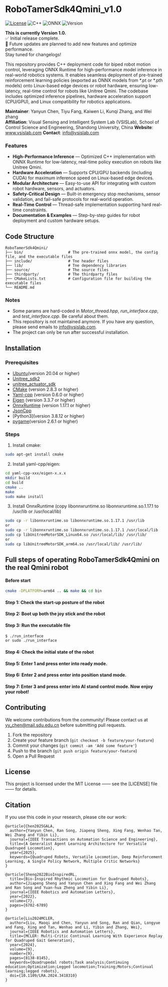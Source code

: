 # RoboTamerSdk4Qmini_v1.0
[![License](https://img.shields.io/badge/License-MIT-blue.svg)](https://opensource.org/licenses/MIT)
![C++](https://img.shields.io/badge/Code%20Language-C++-blue.svg) 
![ONNX](https://img.shields.io/badge/Framework-ONNX-orange.svg)
![Version](https://img.shields.io/badge/Version-1.0-blue.svg)  

**This is currently Version 1.0.**  
✅ Initial release complete.  
🚀 Future updates are planned to add new features and optimize performance.  
Stay tuned for changelogs!

This repository provides C++ deployment code for biped robot motion control, 
leveraging ONNX Runtime for high-performance model inference in real-world robotics systems. 
It enables seamless deployment of pre-trained reinforcement learning policies (exported 
as ONNX models from *.pt or *.pth models) onto Linux-based edge devices or robot hardware, 
ensuring low-latency, real-time control for robots like Unitree Qmini. The codebase includes 
optimized inference pipelines, hardware acceleration support (CPU/GPU), and Linux compatibility
for robotics applications.


**Maintainer**: Yanyun Chen, Tiyu Fang, Kaiwen Li, Kunqi Zhang, and Wei zhang<br>
**Affiliation**: Visual Sensing and Intelligent System Lab (VSISLab),
School of Control Science and Engineering,
Shandong University, China 
**Website**: www.vsislab.com
**Contact**: info@vsislab.com

### Features
- **High-Performance Inference** — Optimized C++ implementation with ONNX Runtime for low-latency, real-time policy execution on robots like Unitree Qmini.<br>
- **Hardware Acceleration** — Supports CPU/GPU backends (including CUDA) for maximum inference speed on Linux-based edge devices.<br>
- **Modular Architecture** — Easy-to-use API for integrating with custom robot hardware, sensors, and actuators.<br>
- **Safety-Critical Design** — Built-in emergency stop mechanisms, sensor validation, and fail-safe protocols for real-world operation.<br>
- **Real-Time Control** — Thread-safe implementation supporting hard real-time constraints.<br>
- **Documentation & Examples** — Step-by-step guides for robot deployment and custom hardware setups.<br>


## Code Structure
   ```
RoboTamerSdk4Qmini/
   ├── bin/                    # The pre-trained onnx model, the config file, and the executable files
   ├── include/                # Tne header files
   ├── lib/                    # Tne dependency libraries 
   ├── source/                 # The source files
   ├── thirdparty/             # The thirdparty files
   ├── CMakeLists.txt          # Configuration file for building the executable files
   └── README.md
   ```
### Notes
* Some params are hard-coded in _Motor_thread.hpp_, _run_interface.cpp_, and _test_interface.cpp_. Be careful about them.
* This repository is not maintained anymore. If you have any question, please send emails to info@vsislab.com.
* The project can only be run after successful installation.

## Installation
### Prerequisites
* [Ubuntu](https://cn.ubuntu.com/)(version 20.04 or higher)
* [Unitree_sdk2](https://github.com/unitreerobotics/unitree_sdk2)
* [unitree_actuator_sdk](https://github.com/unitreerobotics/unitree_actuator_sdk)
* [CMake](http://www.cmake.org) (version 2.8.3 or higher)
* [Yaml-cpp](https://github.com/jbeder/yaml-cpp) (version 0.6.0 or higher)
* [Eigen](https://gitlab.com/libeigen/eigen/-/releases) (version 3.3.7 or higher)
* [OnnxRuntime](https://onnxruntime.ai/docs/install/) (version 1.17.1 or higher)
* [JsonCpp](https://github.com/open-source-parsers/jsoncpp)
* [Python3](version 3.8.12 or higher)
* [pygame](https://pypi.org/project/pygame/)(version 2.6.1 or higher)

### Steps
1. Install cmake:

```bash
sudo apt-get install cmake
```

2. Install yaml-cpp/eigen:

```bash
cd yaml-cpp-xxx/eigen-x.x.x
mkdir build
cd build
cmake ..
make
sudo make install
```

3. Install OnnxRuntime (copy libonnxruntime.so libonnxruntime.so.1.17.1 to /usr/lib or /usr/local/lib)
```bash
sudo cp -r libonnxruntime.so libonnxruntime.so.1.17.1 /usr/lib
or
sudo cp -r libonnxruntime.so libonnxruntime.so.1.17.1 /usr/local/lib
sudo cp libUnitreeMotorSDK_Linux64.so /usr/local/lib/ /usr/lib/
or
sudo cp libUnitreeMotorSDK_arm64.so /usr/local/lib/ /usr/lib/
```


## Full steps of operating RoboTamerSdk4Qmini on the real Qmini robot
#### Before start
```bash
cmake -DPLATFORM=arm64 .. && make && cd bin
```
#### Step 1: Check the start-up posture of the robot
#### Step 2: Boot up both the joy stick and the robot
#### Step 3: Run the executable file 
```bash
$ ./run_interface
or sudo ./run_interface
```
#### Step 4: Check the initial state of the robot
#### Step 5: Enter 1 and press enter into ready mode.
#### Step 6: Enter 2 and press enter into position stand mode.
#### Step 7: Enter 3 and press enter into AI stand control mode. Now enjoy your robot!


## Contributing

We welcome contributions from the community! Please contact us at yy_chen@mail.sdu.edu.cn before submitting pull requests.

1. Fork the repository
2. Create your feature branch (`git checkout -b feature/your-feature`)
3. Commit your changes (`git commit -am 'Add some feature'`)
4. Push to the branch (`git push origin feature/your-feature`)
5. Open a Pull Request

## License

This project is licensed under the MIT License —— see the [LICENSE] file —— for details.

## Citation

If you use this code in your research, please cite our work:
```
@article{Chen2025GALA,
  author={Yanyun Chen, Ran Song, Jiapeng Sheng, Xing Fang, Wenhao Tan, Wei Zhang and Yibin Li},
  journal={IEEE Transactions on Automation Science and Engineering}, 
  title={A Generalist Agent Learning Architecture for Versatile Quadruped Locomotion}, 
  year={2025},
  keywords={Quadruped Robots, Versatile Locomotion, Deep Reinforcement Learning, A Single Policy Network, Multiple Critic Networks}
}

@article{Sheng2022BioInspiredRL,
  title={Bio-Inspired Rhythmic Locomotion for Quadruped Robots},
  author={Jiapeng Sheng and Yanyun Chen and Xing Fang and Wei Zhang and Ran Song and Yuan-hua Zheng and Yibin Li},
  journal={IEEE Robotics and Automation Letters},
  year={2022},
  volume={7},
  pages={6782-6789}
}

@article{Liu2024MCLER,
  author={Liu, Maoqi and Chen, Yanyun and Song, Ran and Qian, Longyue and Fang, Xing and Tan, Wenhao and Li, Yibin and Zhang, Wei},
  journal={IEEE Robotics and Automation Letters}, 
  title={MCLER: Multi-Critic Continual Learning With Experience Replay for Quadruped Gait Generation}, 
  year={2024},
  volume={9},
  number={9},
  pages={8138-8145},
  keywords={Quadrupedal robots;Task analysis;Continuing education;Optimization;Legged locomotion;Training;Motors;Continual learning;legged robots},
  doi={10.1109/LRA.2024.3418310}
}

```
